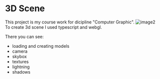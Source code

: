 # 3D Scene 

This project is my course work for dicipline "Computer Graphic".
![image2](https://user-images.githubusercontent.com/41162170/149660371-a4df401f-c57b-4d18-a4f3-caf7ff16cab0.png)
To create 3d scene I used typescript and webgl.

There you can see:
* loading and creating models
* camera
* skybox
* textures
* lightning
* shadows
 
